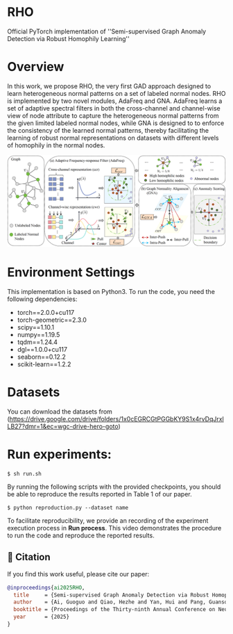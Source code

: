 # RHO
Official PyTorch implementation of ''Semi-supervised Graph Anomaly Detection via Robust Homophily Learning'' <br>
# Overview
In this work, we propose RHO, the very first GAD approach designed to learn heterogeneous normal patterns on a set of labeled normal nodes. RHO is implemented by two novel modules, AdaFreq and GNA. AdaFreq learns a set of adaptive spectral filters in both the cross-channel and channel-wise view of node attribute to capture the heterogeneous normal patterns from the given limited labeled normal nodes, while GNA is designed to to enforce the consistency of the learned normal patterns, thereby facilitating the learning of robust normal representations on datasets with different levels of homophily in the normal nodes. 

![image](https://github.com/mala-lab/RHO/blob/main/figures/RHO.png)

# Environment Settings
This implementation is based on Python3. To run the code, you need the following dependencies: <br>
* torch==2.0.0+cu117
* torch-geometric==2.3.0
* scipy==1.10.1
* numpy==1.19.5
* tqdm==1.24.4
* dgl==1.0.0+cu117
* seaborn==0.12.2
* scikit-learn==1.2.2
# Datasets
You can download the datasets from (https://drive.google.com/drive/folders/1x0cEGRCGtPGGbKY9S1x4rvDqJrxlLB27?dmr=1&ec=wgc-drive-hero-goto)

# Run experiments:
    $ sh run.sh
    
By running the following scripts with the provided checkpoints, you should be able to reproduce the results reported in Table 1 of our paper. <br>
    
    $ python reproduction.py --dataset name

To facilitate reproducibility, we provide an recording of the experiment execution process in **Run process**. This video demonstrates the procedure to run the code and reproduce the reported results.

## 📖 Citation
    
If you find this work useful, please cite our paper:

```bibtex
@inproceedings{ai2025RHO,
  title     = {Semi-supervised Graph Anomaly Detection via Robust Homophily Learning},
  author    = {Ai, Guoguo and Qiao, Hezhe and Yan, Hui and Pang, Guansong},
  booktitle = {Proceedings of the Thirty-ninth Annual Conference on Neural Information Processing Systems (NeurIPS)},
  year      = {2025}
}



